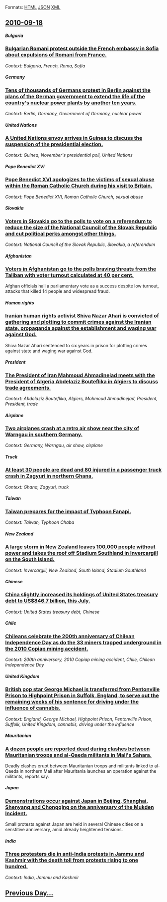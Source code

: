 
Formats: [HTML](2010/09/18/index.html)  [JSON](2010/09/18/index.json)  [XML](2010/09/18/index.xml)  

## [2010-09-18](/news/2010/09/18/index.md)

##### Bulgaria
### [Bulgarian Romani protest outside the French embassy in Sofia about expulsions of Romani from France. ](/news/2010/09/18/bulgarian-romani-protest-outside-the-french-embassy-in-sofia-about-expulsions-of-romani-from-france.md)
_Context: Bulgaria, French, Roma, Sofia_

##### Germany
### [Tens of thousands of Germans protest in Berlin against the plans of the German government to extend the life of the country's nuclear power plants by another ten years. ](/news/2010/09/18/tens-of-thousands-of-germans-protest-in-berlin-against-the-plans-of-the-german-government-to-extend-the-life-of-the-country-s-nuclear-power.md)
_Context: Berlin, Germany, Government of Germany, nuclear power_

##### United Nations
### [A United Nations envoy arrives in Guinea to discuss the suspension of the presidential election. ](/news/2010/09/18/a-united-nations-envoy-arrives-in-guinea-to-discuss-the-suspension-of-the-presidential-election.md)
_Context: Guinea, November's presidential poll, United Nations_

##### Pope Benedict XVI
### [Pope Benedict XVI apologizes to the victims of sexual abuse within the Roman Catholic Church during his visit to Britain. ](/news/2010/09/18/pope-benedict-xvi-apologizes-to-the-victims-of-sexual-abuse-within-the-roman-catholic-church-during-his-visit-to-britain.md)
_Context: Pope Benedict XVI, Roman Catholic Church, sexual abuse_

##### Slovakia
### [Voters in Slovakia go to the polls to vote on a referendum to reduce the size of the National Council of the Slovak Republic and cut political perks amongst other things. ](/news/2010/09/18/voters-in-slovakia-go-to-the-polls-to-vote-on-a-referendum-to-reduce-the-size-of-the-national-council-of-the-slovak-republic-and-cut-politic.md)
_Context: National Council of the Slovak Republic, Slovakia, a referendum_

##### Afghanistan
### [Voters in Afghanistan go to the polls braving threats from the Taliban with voter turnout calculated at 40 per cent. ](/news/2010/09/18/voters-in-afghanistan-go-to-the-polls-braving-threats-from-the-taliban-with-voter-turnout-calculated-at-40-per-cent.md)
Afghan officials hail a parliamentary vote as a success despite low turnout, attacks that killed 14 people and widespread fraud.

##### Human rights
### [Iranian human rights activist Shiva Nazar Ahari is convicted of gathering and plotting to commit crimes against the Iranian state, propaganda against the establishment and waging war against God. ](/news/2010/09/18/iranian-human-rights-activist-shiva-nazar-ahari-is-convicted-of-gathering-and-plotting-to-commit-crimes-against-the-iranian-state-propagand.md)
Shiva Nazar Ahari sentenced to six years in prison for plotting crimes against state and waging war against God.

##### President
### [The President of Iran Mahmoud Ahmadinejad meets with the President of Algeria Abdelaziz Bouteflika in Algiers to discuss trade agreements. ](/news/2010/09/18/the-president-of-iran-mahmoud-ahmadinejad-meets-with-the-president-of-algeria-abdelaziz-bouteflika-in-algiers-to-discuss-trade-agreements.md)
_Context: Abdelaziz Bouteflika, Algiers, Mahmoud Ahmadinejad, President, President, trade_

##### Airplane
### [Two airplanes crash at a retro air show near the city of Warngau in southern Germany. ](/news/2010/09/18/two-airplanes-crash-at-a-retro-air-show-near-the-city-of-warngau-in-southern-germany.md)
_Context: Germany, Warngau, air show, airplane_

##### Truck
### [At least 30 people are dead and 80 injured in a passenger truck crash in Zagyuri in northern Ghana. ](/news/2010/09/18/at-least-30-people-are-dead-and-80-injured-in-a-passenger-truck-crash-in-zagyuri-in-northern-ghana.md)
_Context: Ghana, Zagyuri, truck_

##### Taiwan
### [Taiwan prepares for the impact of Typhoon Fanapi. ](/news/2010/09/18/taiwan-prepares-for-the-impact-of-typhoon-fanapi.md)
_Context: Taiwan, Typhoon Chaba_

##### New Zealand
### [A large storm in New Zealand leaves 100,000 people without power and takes the roof off Stadium Southland in Invercargill on the South Island. ](/news/2010/09/18/a-large-storm-in-new-zealand-leaves-100-000-people-without-power-and-takes-the-roof-off-stadium-southland-in-invercargill-on-the-south-islan.md)
_Context: Invercargill, New Zealand, South Island, Stadium Southland_

##### Chinese
### [China slightly increased its holdings of United States treasury debt to US$846.7 billion, this July. ](/news/2010/09/18/china-slightly-increased-its-holdings-of-united-states-treasury-debt-to-us-846-7-billion-this-july.md)
_Context:  United States treasury debt, Chinese_

##### Chile
### [Chileans celebrate the 200th anniversary of Chilean Independence Day as do the 33 miners trapped underground in the 2010 Copiap mining accident. ](/news/2010/09/18/chileans-celebrate-the-200th-anniversary-of-chilean-independence-day-as-do-the-33-miners-trapped-underground-in-the-2010-copiapo-mining-acci.md)
_Context: 200th anniversary, 2010 Copiap mining accident, Chile, Chilean Independence Day_

##### United Kingdom
### [British pop star George Michael is transferred from Pentonville Prison to Highpoint Prison in Suffolk, England, to serve out the remaining weeks of his sentence for driving under the influence of cannabis. ](/news/2010/09/18/british-pop-star-george-michael-is-transferred-from-pentonville-prison-to-highpoint-prison-in-suffolk-england-to-serve-out-the-remaining-w.md)
_Context: England, George Michael, Highpoint Prison, Pentonville Prison, Suffolk, United Kingdom, cannabis, driving under the influence_

##### Mauritanian
### [A dozen people are reported dead during clashes between Mauritanian troops and al-Qaeda militants in Mali's Sahara. ](/news/2010/09/18/a-dozen-people-are-reported-dead-during-clashes-between-mauritanian-troops-and-al-qaeda-militants-in-mali-s-sahara.md)
Deadly clashes erupt between Mauritanian troops and militants linked to al-Qaeda in northern Mali after Mauritania launches an operation against the militants, reports say.

##### Japan
### [Demonstrations occur against Japan in Beijing, Shanghai, Shenyang and Chongqing on the anniversary of the Mukden Incident. ](/news/2010/09/18/demonstrations-occur-against-japan-in-beijing-shanghai-shenyang-and-chongqing-on-the-anniversary-of-the-mukden-incident.md)
Small protests against Japan are held in several Chinese cities on a senstitive anniversary, amid already heightened tensions.

##### India
### [Three protesters die in anti-India protests in Jammu and Kashmir with the death toll from protests rising to one hundred. ](/news/2010/09/18/three-protesters-die-in-anti-india-protests-in-jammu-and-kashmir-with-the-death-toll-from-protests-rising-to-one-hundred.md)
_Context: India, Jammu and Kashmir_

## [Previous Day...](/news/2010/09/17/index.md)

